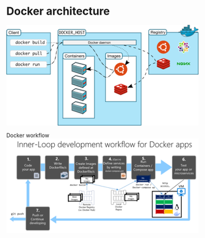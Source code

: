 # Docker architecture

![architecture](architecture.svg)

Docker workflow
![workflow](life-cycle-containerized-apps-docker-cli.png)